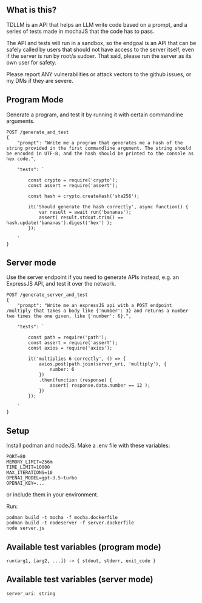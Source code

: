 ## What is this?

TDLLM is an API that helps an LLM write code based on a prompt, and a series of tests made in mochaJS that the code has to pass.

The API and tests will run in a sandbox, so the endgoal is an API that can be safely called by users that should not have access to the server itself, even if the server is run by root/a sudoer. That said, please run the server as its own user for safety.

Please report ANY vulnerabilities or attack vectors to the github issues, or my DMs if they are severe.


## Program Mode

Generate a program, and test it by running it with certain commandline arguments.
```
POST /generate_and_test
{
    "prompt": "Write me a program that generates me a hash of the string provided in the first commandline argument. The string should be encoded in UTF-8, and the hash should be printed to the console as hex code.",

    "tests": `

        const crypto = require('crypto');
        const assert = require('assert');

        const hash = crypto.createHash('sha256');

        it('Should generate the hash correctly', async function() {
            var result = await run('bananas');
            assert( result.stdout.trim() == hash.update('bananas').digest('hex') );
        });

    `
}
```


## Server mode

Use the server endpoint if you need to generate APIs instead, e.g. an ExpressJS API, and test it over the network.
```
POST /generate_server_and_test
{
    "prompt": "Write me an expressJS api with a POST endpoint /multiply that takes a body like {'number': 3} and returns a number two times the one given, like {'number': 6}.",

    "tests": `

        const path = require('path');
        const assert = require('assert');
        const axios = require('axios');

        it('multiplies 6 correctly', () => {
            axios.post(path.join(server_uri, 'multiply'), {
                number: 6
            })
            .then(function (response) {
                assert( response.data.number == 12 );
            })
        });

    `
}
```


## Setup

Install podman and nodeJS. Make a .env file with these variables:
```
PORT=80
MEMORY_LIMIT=256m
TIME_LIMIT=10000
MAX_ITERATIONS=10
OPENAI_MODEL=gpt-3.5-turbo
OPENAI_KEY=...
```
or include them in your environment.

Run:
```
podman build -t mocha -f mocha.dockerfile
podman build -t nodeserver -f server.dockerfile
node server.js
```


## Available test variables (program mode)

`run(arg1, [arg2, ...]) -> { stdout, stderr, exit_code }`

## Available test variables (server mode)

`server_uri: string`